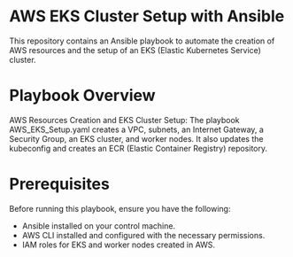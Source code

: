 # AWS EKS Cluster Setup with Ansible
This repository contains an Ansible playbook to automate the creation of AWS resources and the setup of an EKS (Elastic Kubernetes Service) cluster.

# Playbook Overview
AWS Resources Creation and EKS Cluster Setup: The playbook AWS_EKS_Setup.yaml creates a VPC, subnets, an Internet Gateway, a Security Group, an EKS cluster, and worker nodes. It also updates the kubeconfig and creates an ECR (Elastic Container Registry) repository.
# Prerequisites
Before running this playbook, ensure you have the following:

- Ansible installed on your control machine.
- AWS CLI installed and configured with the necessary permissions.
- IAM roles for EKS and worker nodes created in AWS.
